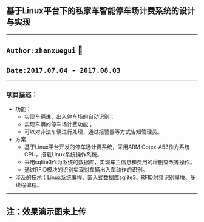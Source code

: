 ## 基于Linux平台下的私家车智能停车场计费系统的设计与实现
---------------------
## `Author:zhanxuegui` :apple:
## `Date:2017.07.04 - 2017.08.03`
-----------------
### 项目描述：
- 功能：
  - 实现车辆进、出入停车场的自动识别；
  - 实现车辆的停车场计费功能；
  - 可以对非法车辆进行处理，通过报警器等方式告知管理员。
- 方案：
  - 基于Linux平台开发的停车场计费系统，采用ARM Cotex-A53作为系统CPU，搭载Linux系统操作系统。
  - 采用sqlite3作为系统的数据库，实现车主信息和费用的增删查改等操作。
  - 通过RFID模块的识别实现对车辆出入车动作的识别。
- 涉及的技术：Linux系统编程、嵌入式数据库sqlite3、RFID射频识别模块、多线程编程。



-----------
## 注：效果演示图未上传
